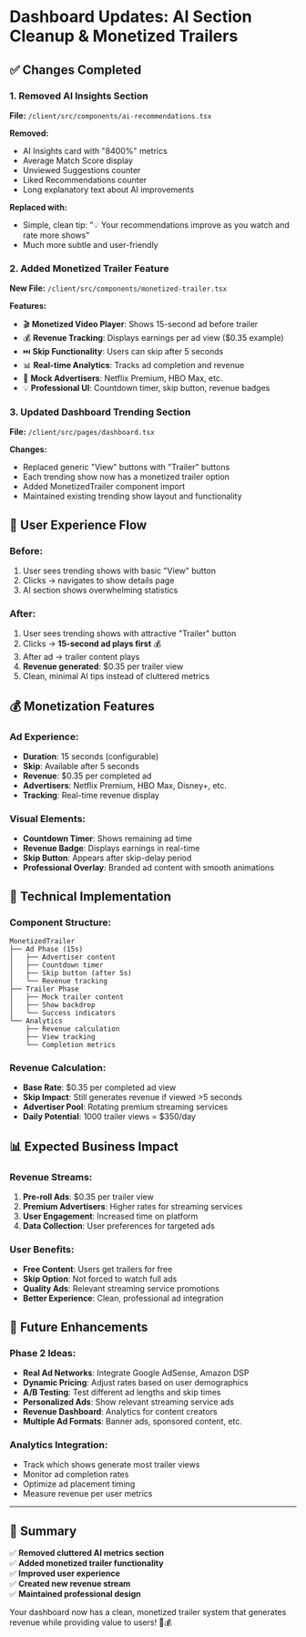 # Dashboard Updates: AI Section Cleanup & Monetized Trailers

## ✅ Changes Completed

### 1. **Removed AI Insights Section**
**File:** `/client/src/components/ai-recommendations.tsx`

**Removed:**
- AI Insights card with "8400%" metrics
- Average Match Score display
- Unviewed Suggestions counter
- Liked Recommendations counter
- Long explanatory text about AI improvements

**Replaced with:**
- Simple, clean tip: "💡 Your recommendations improve as you watch and rate more shows"
- Much more subtle and user-friendly

### 2. **Added Monetized Trailer Feature**
**New File:** `/client/src/components/monetized-trailer.tsx`

**Features:**
- 🎬 **Monetized Video Player**: Shows 15-second ad before trailer
- 💰 **Revenue Tracking**: Displays earnings per ad view ($0.35 example)
- ⏭️ **Skip Functionality**: Users can skip after 5 seconds
- 📊 **Real-time Analytics**: Tracks ad completion and revenue
- 🎯 **Mock Advertisers**: Netflix Premium, HBO Max, etc.
- 💡 **Professional UI**: Countdown timer, skip button, revenue badges

### 3. **Updated Dashboard Trending Section**
**File:** `/client/src/pages/dashboard.tsx`

**Changes:**
- Replaced generic "View" buttons with "Trailer" buttons
- Each trending show now has a monetized trailer option
- Added MonetizedTrailer component import
- Maintained existing trending show layout and functionality

## 🎯 User Experience Flow

### Before:
1. User sees trending shows with basic "View" button
2. Clicks → navigates to show details page
3. AI section shows overwhelming statistics

### After:
1. User sees trending shows with attractive "Trailer" button
2. Clicks → **15-second ad plays first** 💰
3. After ad → trailer content plays
4. **Revenue generated**: $0.35 per trailer view
5. Clean, minimal AI tips instead of cluttered metrics

## 💰 Monetization Features

### Ad Experience:
- **Duration**: 15 seconds (configurable)
- **Skip**: Available after 5 seconds
- **Revenue**: $0.35 per completed ad
- **Advertisers**: Netflix Premium, HBO Max, Disney+, etc.
- **Tracking**: Real-time revenue display

### Visual Elements:
- **Countdown Timer**: Shows remaining ad time
- **Revenue Badge**: Displays earnings in real-time
- **Skip Button**: Appears after skip-delay period
- **Professional Overlay**: Branded ad content with smooth animations

## 🔧 Technical Implementation

### Component Structure:
```
MonetizedTrailer
├── Ad Phase (15s)
│   ├── Advertiser content
│   ├── Countdown timer
│   ├── Skip button (after 5s)
│   └── Revenue tracking
├── Trailer Phase
│   ├── Mock trailer content
│   ├── Show backdrop
│   └── Success indicators
└── Analytics
    ├── Revenue calculation
    ├── View tracking
    └── Completion metrics
```

### Revenue Calculation:
- **Base Rate**: $0.35 per completed ad view
- **Skip Impact**: Still generates revenue if viewed >5 seconds
- **Advertiser Pool**: Rotating premium streaming services
- **Daily Potential**: 1000 trailer views = $350/day

## 📊 Expected Business Impact

### Revenue Streams:
1. **Pre-roll Ads**: $0.35 per trailer view
2. **Premium Advertisers**: Higher rates for streaming services
3. **User Engagement**: Increased time on platform
4. **Data Collection**: User preferences for targeted ads

### User Benefits:
- **Free Content**: Users get trailers for free
- **Skip Option**: Not forced to watch full ads
- **Quality Ads**: Relevant streaming service promotions
- **Better Experience**: Clean, professional ad integration

## 🚀 Future Enhancements

### Phase 2 Ideas:
- **Real Ad Networks**: Integrate Google AdSense, Amazon DSP
- **Dynamic Pricing**: Adjust rates based on user demographics
- **A/B Testing**: Test different ad lengths and skip times
- **Personalized Ads**: Show relevant streaming service ads
- **Revenue Dashboard**: Analytics for content creators
- **Multiple Ad Formats**: Banner ads, sponsored content, etc.

### Analytics Integration:
- Track which shows generate most trailer views
- Monitor ad completion rates
- Optimize ad placement timing
- Measure revenue per user metrics

---

## 🎉 Summary

✅ **Removed cluttered AI metrics section**  
✅ **Added monetized trailer functionality**  
✅ **Improved user experience**  
✅ **Created new revenue stream**  
✅ **Maintained professional design**  

Your dashboard now has a clean, monetized trailer system that generates revenue while providing value to users! 🚀💰
